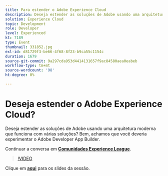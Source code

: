 ```yaml
---
title: Para estender o Adobe Experience Cloud
description: Deseja estender as soluções de Adobe usando uma arquitetura moderna que funciona com várias soluções? Bem, achamos que você deveria experimentar o Adobe Developer App Builder. Esta sessão foi entregue como parte do evento Conteúdo do Adobe Developers Live.
solution: Experience Cloud
topic: Development
role: Developer
level: Experienced
kt: 7189
type: Event
thumbnail: 331852.jpg
exl-id: d81729f3-be66-4f68-8f23-b9ca55c1154c
duration: 1679
source-git-commit: 9a297cda953d4414131657f9ac84580aea0eabeb
workflow-type: tm+mt
source-wordcount: '98'
ht-degree: 0%

---
```


# Deseja estender o Adobe Experience Cloud?

Deseja estender as soluções de Adobe usando uma arquitetura moderna que funciona com várias soluções? Bem, achamos que você deveria experimentar o Adobe Developer App Builder.

Continuar a conversa em **[Comunidades Experience League](https://adobe.ly/36Yd3v6)**.

>[!VIDEO](https://video.tv.adobe.com/v/331852/?quality=12&learn=on&hidetitle=true)

Clique em **[aqui](/help/adobe-developers-live/assets/extend-experience-cloud.pdf)** para os slides da sessão.
